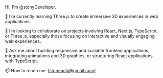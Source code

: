 Hi, I'm @stonyDeveloper,

🌱 I’m currently learning Three.js to create immersive 3D experiences in web applications.

👯 I’m looking to collaborate on projects involving React, Next.js, TypeScript, or Three.js, especially those focusing on interactive and visually engaging web experiences.

💬 Ask me about building responsive and scalable frontend applications, integrating animations and 3D graphics, or structuring React applications with TypeScript.

📫 How to reach me: [stoneachi@gmail.com]


<!--
**stonyDeveloper/stonyDeveloper** is a ✨ _special_ ✨ repository because its `README.md` (this file) appears on your GitHub profile.

Here are some ideas to get you started:

- 🔭 I’m currently working on ...
- 🌱 I’m currently learning ...
- 👯 I’m looking to collaborate on ...
- 🤔 I’m looking for help with ...
- 💬 Ask me about ...
- 📫 How to reach me: ...
- 😄 Pronouns: ...
- ⚡ Fun fact: ...
-->
